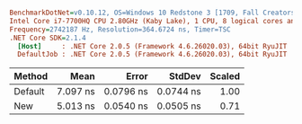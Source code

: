 ``` ini

BenchmarkDotNet=v0.10.12, OS=Windows 10 Redstone 3 [1709, Fall Creators Update] (10.0.16299.248)
Intel Core i7-7700HQ CPU 2.80GHz (Kaby Lake), 1 CPU, 8 logical cores and 4 physical cores
Frequency=2742187 Hz, Resolution=364.6724 ns, Timer=TSC
.NET Core SDK=2.1.4
  [Host]     : .NET Core 2.0.5 (Framework 4.6.26020.03), 64bit RyuJIT
  DefaultJob : .NET Core 2.0.5 (Framework 4.6.26020.03), 64bit RyuJIT


```
|  Method |     Mean |     Error |    StdDev | Scaled |
|-------- |---------:|----------:|----------:|-------:|
| Default | 7.097 ns | 0.0796 ns | 0.0744 ns |   1.00 |
|     New | 5.013 ns | 0.0540 ns | 0.0505 ns |   0.71 |

